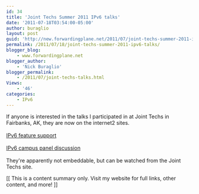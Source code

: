 ```yaml
---
id: 34
title: 'Joint Techs Summer 2011 IPv6 talks'
date: '2011-07-18T03:54:00-05:00'
author: buraglio
layout: post
guid: 'http://new.forwardingplane.net/2011/07/joint-techs-summer-2011-ipv6-talks/'
permalink: /2011/07/18/joint-techs-summer-2011-ipv6-talks/
blogger_blog:
    - www.forwardingplane.net
blogger_author:
    - 'Nick Buraglio'
blogger_permalink:
    - /2011/07/joint-techs-talks.html
Views:
    - '46'
categories:
    - IPv6
---
```


If anyone is interested in the talks I participated in at Joint Techs in Fairbanks, AK, they are now on the internet2 sites.  <br /><br /><a href="http://events.internet2.edu/2011/jt-uaf/agenda.cfm?go=session&id=10001852&event=1151">IPv6 feature support</a><br /><br /><a href="http://events.internet2.edu/2011/jt-uaf/agenda.cfm?go=session&id=10001863&event=1151">IPv6 campus panel discussion</a><br /><br />They're apparently not embeddable, but can be watched from the Joint Techs site.<div>[[ This is a content summary only. Visit my website for full links, other content, and more! ]]</div>